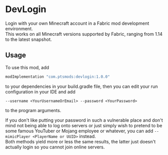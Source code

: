 # DevLogin
Login with your own Minecraft account in a Fabric mod development environment.  
This works on all Minecraft versions supported by Fabric, ranging from 1.14 to the latest snapshot.

## Usage
To use this mod, add 
```gradle
modImplementation "com.ptsmods:devlogin:1.0.0"
```
to your dependencies in your build.gradle file, then you can edit your run configuration in your IDE and add 
```
--username <YourUsernameOrEmail> --password <YourPassword>
``` 
to the program arguments.  

If you don't like putting your password in such a vulnerable place and don't mind not being able to log onto servers or just simply wish to pretend to be some famous YouTuber or Mojang employee or whatever, you can add `--mimicPlayer <PlayerName or UUID>` instead.   
Both methods yield more or less the same results, the latter just doesn't actually login so you cannot join online servers.
